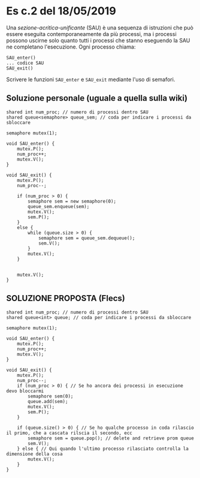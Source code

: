 <!-- <img src="20190518-c2.jpg"> -->
# Es c.2 del 18/05/2019
Una *sezione-acritica-unificante* (SAU) è una sequenza di istruzioni che può essere eseguita contemporaneamente da più processi, ma i processi possono uscirne solo quanto tutti i processi che stanno eseguendo la SAU ne completano l'esecuzione.
Ogni processo chiama:

```
SAU_enter()
... codice SAU
SAU_exit()
```

Scrivere le funzioni `SAU_enter` e `SAU_exit` mediante l'uso di semafori.

## Soluzione personale (uguale a quella sulla wiki)
```
shared int num_proc; // numero di processi dentro SAU
shared queue<semaphore> queue_sem; // coda per indicare i processi da sbloccare

semaphore mutex(1);

void SAU_enter() {
    mutex.P();
    num_proc++;
    mutex.V();
}

void SAU_exit() {
    mutex.P();
    num_proc--;

    if (num_proc > 0) {
        semaphore sem = new semaphore(0);
        queue_sem.enqueue(sem);
        mutex.V();
        sem.P();
    }
    else {
        while (queue.size > 0) {
            semaphore sem = queue_sem.dequeue();
            sem.V();
        }
        mutex.V();
    }


    mutex.V();
}
```


## SOLUZIONE PROPOSTA (Flecs)
```
shared int num_proc; // numero di processi dentro SAU
shared queue<int> queue; // coda per indicare i processi da sbloccare

semaphore mutex(1);

void SAU_enter() {
    mutex.P();
    num_proc++;
    mutex.V();
}

void SAU_exit() {
    mutex.P();
    num_proc--;
    if (num_proc > 0) { // Se ho ancora dei processi in esecuzione devo bloccarmi
        semaphore sem(0);
        queue.add(sem);
        mutex.V();
        sem.P();
    }

    if (queue.size() > 0) { // Se ho qualche processo in coda rilascio il primo, che a cascata rilscia il secondo, ecc
        semaphore sem = queue.pop(); // delete and retrieve prom queue
        sem.V();
    } else { // Qui quando l'ultimo processo rilasciato controlla la dimensione della cosa
        mutex.V();
    }
}
```